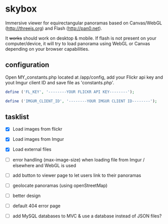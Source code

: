 skybox
======

Immersive viewer for equirectangular panoramas based on Canvas/WebGL (http://threejs.org) and Flash (http://pan0.net).

It ~~works~~ should work on desktop & mobile. If flash is not present on your computer/device, it will try to load panorama using WebGL or Canvas depending on your browser capabilities.



configuration
-------------

Open MY_constants.php located at /app/config, add your Flickr api key and yout Imgur client ID and save file as 'constants.php'.

```php
define ('FL_KEY', '--------YOUR FLICKR API KEY--------');

define ('IMGUR_CLIENT_ID', '--------YOUR IMGUR CLIENT ID--------');

```


tasklist
--------

* [x] Load images from flickr
* [x] Load images from Imgur
* [x] Load external files
* [ ] error handling (max-image-size) when loading file from Imgur / elsewhere and WebGL is used
* [ ] add button to viewer page to let users link to their panoramas
* [ ] geolocate panoramas (using openStreetMap)
* [ ] better design
* [ ] default 404 error page
* [ ] add MySQL databases to MVC &  use a database instead of JSON files?

